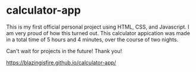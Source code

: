 # calculator-app
This is my first official personal project using HTML, CSS, and Javascript. I am very proud of how this turned out. This calculator appication was made in a total time of 5 hours and 4 minutes, over the course of two nights. 

Can't wait for projects in the future! Thank you!

https://blazingisfire.github.io/calculator-app/